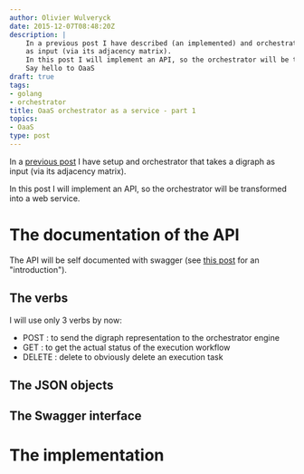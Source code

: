 ```yaml
---
author: Olivier Wulveryck
date: 2015-12-07T08:48:20Z
description: |
    In a previous post I have described (an implemented) and orchestrator that takes a digraph
    as input (via its adjacency matrix).
    In this post I will implement an API, so the orchestrator will be transformed into a web service.
    Say hello to OaaS
draft: true
tags:
- golang
- orchestrator
title: OaaS orchestrator as a service - part 1
topics:
- OaaS
type: post
---
```


In a [previous post](http://blog.owulveryck.info/2015/12/02/orchestrate-a-digraph-with-goroutine-a-concurrent-orchestrator/) I have setup and orchestrator that takes a digraph
as input (via its adjacency matrix).

In this post I will implement an API, so the orchestrator will be transformed into a web service.

# The documentation of the API

The API will be self documented with swagger (see [this post](http://blog.owulveryck.info/2015/11/11/simple-iaas-api-documentation-with-swagger/) for an "introduction").

## The verbs 

I will use only 3 verbs by now:

* POST : to send the digraph representation to the orchestrator engine
* GET : to get the actual status of the execution workflow
* DELETE : delete to obviously delete an execution task

## The JSON objects






## The Swagger interface


# The implementation


